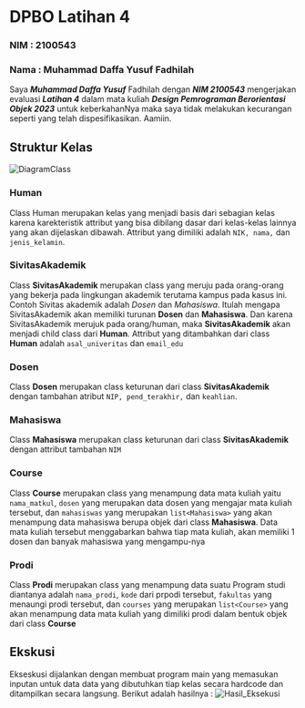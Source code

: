 # **DPBO Latihan 4**
### **NIM : 2100543**
### **Nama : Muhammad Daffa Yusuf Fadhilah**

Saya **_Muhammad Daffa Yusuf_** Fadhilah dengan **_NIM 2100543_** mengerjakan evaluasi **_Latihan 4_**
dalam mata kuliah **_Design Pemrograman Berorientasi Objek 2023_**
untuk keberkahanNya maka saya tidak melakukan kecurangan seperti
yang telah dispesifikasikan. Aamiin.

## **Struktur Kelas**

![DiagramClass](https://raw.githubusercontent.com/mdaffayusuff/Latihan4DPBO/c02ba68d080367c6b218eafca77e0f2cd57e3af3/Untitled%20Diagram.drawio.svg)

### **Human**
Class Human merupakan kelas yang menjadi basis dari sebagian kelas karena karekteristik attribut yang bisa dibilang dasar dari kelas-kelas lainnya yang akan dijelaskan dibawah. Attribut yang dimiliki adalah `NIK, nama,` dan `jenis_kelamin`.

### **SivitasAkademik**
Class **SivitasAkademik** merupakan class yang meruju pada orang-orang yang bekerja pada lingkungan akademik terutama kampus pada kasus ini. Contoh Sivitas akademik adalah _Dosen_ dan _Mahasiswa_. Itulah mengapa SivitasAkademik akan memiliki turunan **Dosen** dan **Mahasiswa**. Dan karena SivitasAkademik merujuk pada orang/human, maka **SivitasAkademik** akan menjadi child class dari **Human**. Attribut yang ditambahkan dari class **Human** adalah `asal_univeritas` dan `email_edu`

### **Dosen**
Class **Dosen** merupakan class keturunan dari class **SivitasAkademik** dengan tambahan atribut `NIP, pend_terakhir,` dan `keahlian`.

### **Mahasiswa**
Class **Mahasiswa** merupakan class keturunan dari class **SivitasAkademik** dengan attribut tambahan `NIM`

### **Course**
Class **Course** merupakan class yang menampung data mata kuliah yaitu `nama_matkul`, `dosen` yang merupakan data dosen yang mengajar mata kuliah tersebut, dan `mahasiswas` yang merupakan `list<Mahasiswa>` yang akan menampung data mahasiswa berupa objek dari class **Mahasiswa**. Data mata kuliah tersebut menggabarkan bahwa tiap mata kuliah, akan memiliki 1 dosen dan banyak mahasiswa yang mengampu-nya

### **Prodi**
Class **Prodi** merupakan class yang menampung data suatu Program studi diantanya adalah `nama_prodi`, `kode` dari prpodi tersebut, `fakultas` yang menaungi prodi tersebut, dan `courses` yang merupakan `list<Course>` yang akan menampung data mata kuliah yang dimiliki prodi dalam bentuk objek dari class **Course**


## **Ekskusi**
Ekseskusi dijalankan dengan membuat program main yang memasukan inputan untuk data data yang dibutuhkan tiap kelas secara hardcode dan ditampilkan secara langsung. Berikut adalah hasilnya : 
![Hasil_Eksekusi](https://github.com/mdaffayusuff/Latihan4DPBO/blob/main/hasil_eksekusi_python.png?raw=true)
